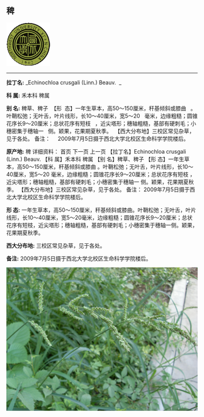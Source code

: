 ## 稗

![西北大学校园网络植物志](../JPG/nwu.gif)

---

**拉丁名:**  _Echinochloa crusgali (Linn.) Beauv.  _

**科 属:** 禾本科 稗属

**别 名:** 稗草、稗子
 【形  态】一年生草本，高50～150厘米，秆基倾斜或膝曲
  。叶鞘松弛；无叶舌，叶片线形，长10～40厘米，宽5～20
  毫米，边缘粗糙；圆锥花序长9～20厘米；总状花序有短枝
  ，近尖塔形；穗轴粗糙，基部有硬刺毛；小穗密集于穗轴一
  侧。颖果，花果期夏秋季。
 【西大分布地】三校区常见杂草，见于各处。
备注：
    2009年7月5日摄于西北大学北校区生命科学学院楼后。

**原产地:** 稗
详细资料： 首页 下一页 上一页 
【拉丁名】Echinochloa crusgali (Linn.) Beauv. 
【科 属】禾本科 稗属
【别 名】稗草、稗子
【形 态】一年生草本，高50～150厘米，秆基倾斜或膝曲
 。叶鞘松弛；无叶舌，叶片线形，长10～40厘米，宽5～20
 毫米，边缘粗糙；圆锥花序长9～20厘米；总状花序有短枝
 ，近尖塔形；穗轴粗糙，基部有硬刺毛；小穗密集于穗轴一
 侧。颖果，花果期夏秋季。
【西大分布地】三校区常见杂草，见于各处。
备注：
 2009年7月5日摄于西北大学北校区生命科学学院楼后。

**形  态:** 一年生草本，高50～150厘米，秆基倾斜或膝曲。叶鞘松弛；无叶舌，叶片线形，长10～40厘米，宽5～20毫米，边缘粗糙；圆锥花序长9～20厘米；总状花序有短枝，近尖塔形；穗轴粗糙，基部有硬刺毛；小穗密集于穗轴一侧。颖果，花果期夏秋季。

**西大分布地:** 三校区常见杂草，见于各处。

**备注:** 2009年7月5日摄于西北大学北校区生命科学学院楼后。

![稗](../JPG/稗草.JPG) 


